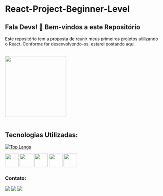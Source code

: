 # React-Project-Beginner-Level

## Fala Devs! 👋 Bem-vindos a este Repositório

Este repositório tem a proposta de reunir meus primeiros projetos utilizando o React. Conforme for desenvolvendo-os, estarei postando aqui.
<br><br>

<div>
<a href="https://github.com/Julio-Caio/React-Project-Beginner-Level-">
<img height="200em" src="https://github-readme-stats.vercel.app/api?username=Julio-Caio&theme=panda&show_icons=true"
<img height="200em" src="https://github-readme-stats.vercel.app/api?username=Julio-Caio&show_icons=true&theme=dracula&include_all_commits=true&count_private=true"/>
</a>
</div>
<br>

## Tecnologias Utilizadas:

[![Top Langs](https://github-readme-stats.vercel.app/api/top-langs/?username=Julio-Caio&theme=panda)](https://github.com/Julio-Caio/React-Project-Beginner-Level-"//github-readme-stats)


<div style= "display: inline-block">
<img src="https://cdn.jsdelivr.net/gh/devicons/devicon/icons/react/react-original-wordmark.svg" width= "44" height="44" />
<img src="https://cdn.jsdelivr.net/gh/devicons/devicon/icons/html5/html5-original.svg" width="44" height="44"/>
<img src="https://cdn.jsdelivr.net/gh/devicons/devicon/icons/css3/css3-original.svg" width="44" height="44"/>
<img src="https://cdn.jsdelivr.net/gh/devicons/devicon/icons/javascript/javascript-original.svg" width="44" height="44"/>
<img src="https://cdn.jsdelivr.net/gh/devicons/devicon/icons/nodejs/nodejs-original.svg" width="44" height="44"/>
</div>

### Contato: 
<div>
<a href="https://instagram.com/juliocaiordos" target="_blank"><img src="https://img.shields.io/badge/-Instagram-%23E4405F?style=for-the-badge&logo=instagram&logoColor=white" target="_blank"></a>
<a href = "mailto:contato@julio.caio@academico.ifpb.edu.br"><img src="https://img.shields.io/badge/Gmail-D14836?style=for-the-badge&logo=gmail&logoColor=white" target="_blank"></a>
<a href="https://www.linkedin.com/in/j%C3%BAlio-caio-r-santos" target="_blank"><img src="https://img.shields.io/badge/-LinkedIn-%230077B5?style=for-the-badge&logo=linkedin&logoColor=white" target="_blank"></a>   
</div>
